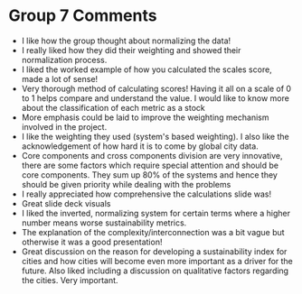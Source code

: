 
Group 7 Comments
================

- I like how the group thought about normalizing the data!
- I really liked how they did their weighting and showed their normalization process. 
- I liked the worked example of how you calculated the scales score, made a lot of sense! 
- Very thorough method of calculating scores! Having it all on a scale of 0 to 1 helps compare and understand the value. I would like to know more about the classification of each metric as a stock
- More emphasis could be laid to improve the weighting mechanism involved in the project.
- I like the weighting they used (system's based weighting). I also like the acknowledgement of how hard it is to come by global city data. 
- Core components and cross components division are very innovative, there are some factors which require special attention and should be core components. They sum up 80% of the systems and hence they should be given priority while dealing with the problems 
- I really appreciated how comprehensive the calculations slide was!
- Great slide deck visuals
- I liked the inverted, normalizing system for certain terms where a higher number means worse sustainability metrics. 
- The explanation of the complexity/interconnection was a bit vague but otherwise it was a good presentation! 
- Great discussion on the reason for developing a sustainability index for cities and how cities will become even more important as a driver for the future. Also liked including a discussion on qualitative factors regarding the cities. Very important. 
